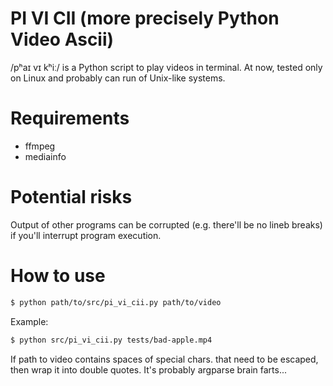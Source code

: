 # PI VI CII (more precisely Python Video Ascii)
/pʰaɪ vɪ kʰiː/ is a Python script to play videos in terminal.
At now, tested only on Linux and probably can run of Unix-like systems.

# Requirements
* ffmpeg
* mediainfo

# Potential risks
Output of other programs can be corrupted (e.g. there'll be no lineb breaks) if
you'll interrupt program execution.

# How to use
```bash
$ python path/to/src/pi_vi_cii.py path/to/video
```

Example:
```bash
$ python src/pi_vi_cii.py tests/bad-apple.mp4
```

If path to video contains spaces of special chars. that need to be escaped,
then wrap it into double quotes. It's probably argparse brain farts...
